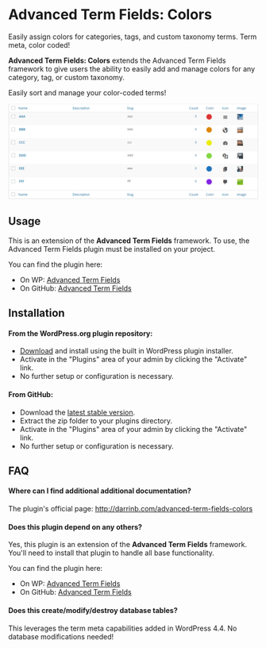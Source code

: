 # Advanced Term Fields: Colors

Easily assign colors for categories, tags, and custom taxonomy terms. Term meta, color coded!

**Advanced Term Fields: Colors** extends the Advanced Term Fields framework to give users the ability to easily add and manage colors for any category, tag, or custom taxonomy.

Easily sort and manage your color-coded terms!

![term admin](assets/screenshot-1.png?raw=true "Color-coded Terms!")

## Usage

This is an extension of the **Advanced Term Fields** framework.  To use, the Advanced Term Fields plugin must be installed on your project.

You can find the plugin here:

* On WP: [Advanced Term Fields](https://wordpress.org/plugins/advanced-term-fields/)
* On GitHub: [Advanced Term Fields](https://github.com/dboutote/Advanced-Term-Fields)

## Installation

#### From the WordPress.org plugin repository:

* [Download](https://wordpress.org/plugins/advanced-term-fields-colors/) and install using the built in WordPress plugin installer.
* Activate in the "Plugins" area of your admin by clicking the "Activate" link.
* No further setup or configuration is necessary.

#### From GitHub:

* Download the [latest stable version](https://github.com/dboutote/Advanced-Term-Fields-Colors/archive/master.zip).
* Extract the zip folder to your plugins directory.
* Activate in the "Plugins" area of your admin by clicking the "Activate" link.
* No further setup or configuration is necessary.

## FAQ

#### Where can I find additional additional documentation?

The plugin's official page: http://darrinb.com/advanced-term-fields-colors

#### Does this plugin depend on any others?

Yes, this plugin is an extension of the **Advanced Term Fields** framework.  You'll need to install that plugin to handle all base functionality.

You can find the plugin here:

* On WP: [Advanced Term Fields](https://wordpress.org/plugins/advanced-term-fields/)
* On GitHub: [Advanced Term Fields](https://github.com/dboutote/Advanced-Term-Fields)

#### Does this create/modify/destroy database tables?

This leverages the term meta capabilities added in WordPress 4.4.  No database modifications needed!